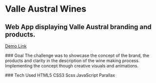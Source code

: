 # Valle Austral Wines
## Web App displaying Valle Austral branding and products.

[Demo Link](http://valle-austral-netlify.app)

### Goal
The challenge was to showcase the concept of the brand, the products and clarity in the description of the wine making process. Implementing the concept though creative visuals and animations.

### Tech Used
HTML5
CSS3
Scss
JavaScript
Parallax
